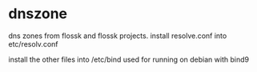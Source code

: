 dnszone
=======

dns zones from flossk and flossk projects.
install resolve.conf into etc/resolv.conf

install the other files into /etc/bind 
used for running on debian with bind9